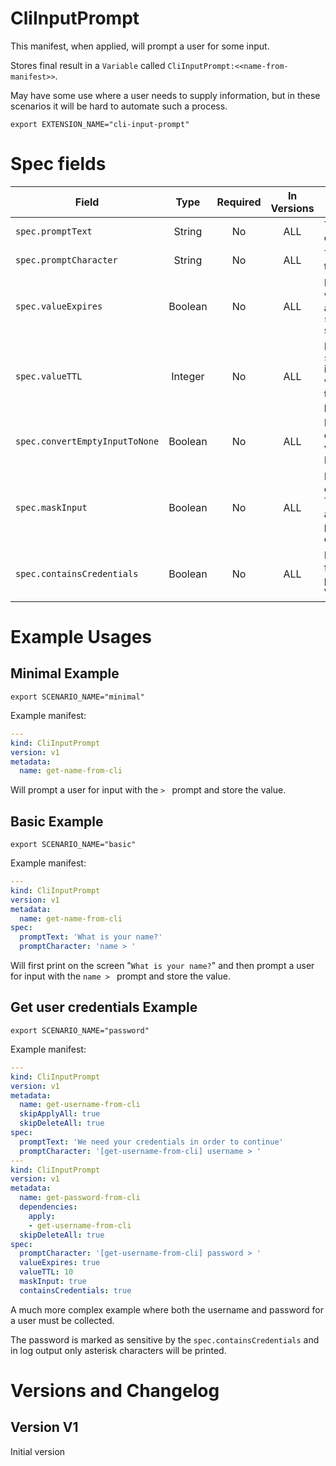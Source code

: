 # CliInputPrompt

This manifest, when applied, will prompt a user for some input.

Stores final result in a `Variable` called `CliInputPrompt:<<name-from-manifest>>`.

May have some use where a user needs to supply information, but in these scenarios it will be hard to automate such a process.

```shell
export EXTENSION_NAME="cli-input-prompt"
```

# Spec fields

| Field                              | Type    | Required | In Versions | Description                                                                                                                                                                                                          |
|------------------------------------|:-------:|:--------:|:-----------:|----------------------------------------------------------------------------------------------------------------------------------------------------------------------------------------------------------------------|
| `spec.promptText`                  | String  | No       | ALL         | The text to display on screen                                                                                                                                                                                        |
| `spec.promptCharacter`             | String  | No       | ALL         | The character for the actual prompt                                                                                                                                                                                  |
| `spec.valueExpires`                | Boolean | No       | ALL         | If set to true, the value will expire after `spec.valueTTL` seconds                                                                                                                                                  |
| `spec.valueTTL`                    | Integer | No       | ALL         | If `spec.valueExpires` is used, use this value to fine tune the exact timeout period in seconds                                                                                                                      |
| `spec.convertEmptyInputToNone`     | Boolean | No       | ALL         | If input is empty, convert the final value to NoneType                                                                                                                                                               |
| `spec.maskInput`                   | Boolean | No       | ALL         | If true, do not echo characters. This is suitable to ask for a password, for example                                                                                                                                 |
| `spec.containsCredentials`         | Boolean | No       | ALL         | If true, set the for_logging=True parameter for the Variable                                                                                                                                                         |

# Example Usages

## Minimal Example

```shell
export SCENARIO_NAME="minimal"
```

Example manifest:

```yaml
---
kind: CliInputPrompt
version: v1
metadata:
  name: get-name-from-cli
```

Will prompt a user for input with the `> ` prompt and store the value.

## Basic Example

```shell
export SCENARIO_NAME="basic"
```

Example manifest:

```yaml
---
kind: CliInputPrompt
version: v1
metadata:
  name: get-name-from-cli
spec:
  promptText: 'What is your name?'
  promptCharacter: 'name > '
```

Will first print on the screen "`What is your name?`" and then prompt a user for input with the `name > ` prompt and store the value.

## Get user credentials Example

```shell
export SCENARIO_NAME="password"
```

Example manifest:

```yaml
---
kind: CliInputPrompt
version: v1
metadata:
  name: get-username-from-cli
  skipApplyAll: true
  skipDeleteAll: true
spec:
  promptText: 'We need your credentials in order to continue'
  promptCharacter: '[get-username-from-cli] username > '
---
kind: CliInputPrompt
version: v1
metadata:
  name: get-password-from-cli
  dependencies:
    apply:
    - get-username-from-cli
  skipDeleteAll: true
spec:
  promptCharacter: '[get-username-from-cli] password > '
  valueExpires: true
  valueTTL: 10
  maskInput: true
  containsCredentials: true

```

A much more complex example where both the username and password for a user must be collected.

The password is marked as sensitive by the `spec.containsCredentials` and in log output only asterisk characters will be printed.

# Versions and Changelog

## Version V1

Initial version
